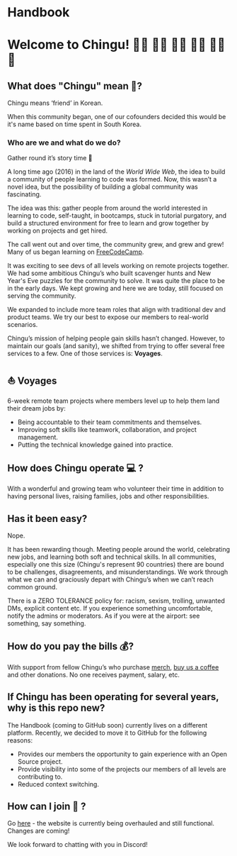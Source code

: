 # Handbook

# Welcome to Chingu! 👋🏾 👋🏻 👋🏽 👋🏿 👋🏼 👋


## What does "Chingu" mean 🤔?
Chingu means ‘friend’ in Korean. 

When this community began, one of our cofounders decided this would be it's name based on time spent in South Korea. 

### Who are we and what do we do? 

Gather round it’s story time 📖

A long time ago (2016) in the land of the *World Wide Web*, the idea to build a community of people learning to code was formed. Now, this wasn’t a novel idea, but the possibility of building a global community was fascinating.

The idea was this: gather people from around the world interested in learning to code, self-taught, in bootcamps, stuck in tutorial purgatory, and build a structured environment for free to learn and grow together by working on projects and get hired.  

The call went out and over time, the community grew, and grew and grew! Many of us began learning on [FreeCodeCamp](https://www.freecodecamp.org).

It was exciting to see devs of all levels working on remote projects together. We had some ambitious Chingu’s who built scavenger hunts and New Year's Eve puzzles for the community to solve. It was quite the place to be in the early days. We kept growing and here we are today, still focused on serving the community. 

We expanded to include more team roles that align with traditional dev and product teams. We try our best to expose our members to real-world scenarios.

Chingu’s mission of helping people gain skills hasn’t changed. However, to maintain our goals (and sanity), we shifted from trying to offer several free services to a few. One of those services is: **Voyages**.

## ⛵ Voyages 
6-week remote team projects where members level up to help them land their dream jobs by:

* Being accountable to their team commitments and themselves.
* Improving soft skills like teamwork, collaboration, and project management.
* Putting the technical knowledge gained into practice.

## How does Chingu operate 💻 ? 
With a wonderful and growing team who volunteer their time in addition to having personal lives, raising families, jobs and other responsibilities. 

## Has it been easy? 
Nope. 

It has been rewarding though. 
Meeting people around the world, celebrating new jobs, and learning both soft and technical skills. In all communities, especially one this size (Chingu's represent 90 countries) there are bound to be challenges, disagreements, and misunderstandings. We work through what we can and graciously depart with Chingu’s when we can’t reach common ground. 

There is a ZERO TOLERANCE policy for: racism, sexism, trolling, unwanted DMs, explicit content etc. If you experience something uncomfortable, notify the admins or moderators. As if you were at the airport: see something, say something.

## How do you pay the bills 💰?
With support from fellow Chingu’s who purchase [merch](https://chingu.myspreadshop.com), [buy us a coffee](https://www.buymeacoffee.com/chingu) and other donations. No one receives payment, salary, etc. 

## If Chingu has been operating for several years, why is this repo new?
The Handbook (coming to GitHub soon) currently lives on a different platform. Recently, we decided to move it to GitHub for the following reasons:
<ul>
  <li>Provides our members the opportunity to gain experience with an Open Source project.</li>
  <li>Provide visibility into some of the projects our members of all levels are contributing to. </li>
  <li>Reduced context switching.</li>
</ul>

## How can I join 🤩 ?
Go [here](https://www.chingu.io) - the website is currently being overhauled and still functional. Changes are coming! 

We look forward to chatting with you in Discord!


